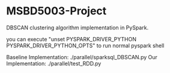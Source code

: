 # MSBD5003-Project

DBSCAN clustering algorithm implementation in PySpark.

you can execute "unset PYSPARK_DRIVER_PYTHON PYSPARK_DRIVER_PYTHON_OPTS" to run normal pyspark shell

Baseline Implementation: ./parallel/sparksql_DBSCAN.py
Our Implementation: ./parallel/test_RDD.py